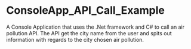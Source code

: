 # ConsoleApp_API_Call_Example
A Console Application that uses the .Net framework and C# to call an air pollution API. The API get the city name from the user and spits out information with regards to the city chosen air pollution. 
